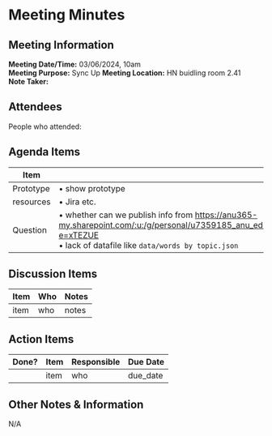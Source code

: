 # Meeting Minutes
## Meeting Information
**Meeting Date/Time:** 03/06/2024, 10am  
**Meeting Purpose:** Sync Up 
**Meeting Location:** HN buidling room 2.41  
**Note Taker:**  

## Attendees
People who attended:

## Agenda Items

Item | Description
---- | ----
Prototype | • show prototype 
resources | • Jira etc.
Question | • whether can we publish info from https://anu365-my.sharepoint.com/:u:/g/personal/u7359185_anu_edu_au/EZ1w6TBPj8xPlo0xejd6GP4BhW5VlYw6T8aH5CsvWmLiDQ?e=xTEZUE <br> • lack of datafile like `data/words by topic.json`

## Discussion Items
Item | Who | Notes |
---- | ---- | ---- |
item | who | notes |


## Action Items
| Done? | Item | Responsible | Due Date |
| ---- | ---- | ---- | ---- |
| | item | who | due_date |

## Other Notes & Information
N/A
